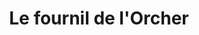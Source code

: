 ---
title: "Le fournil de l'Orcher"
url: /gonfreville-lorcher/le-fournil-de-lorcher/
shop: Bäckerei
---